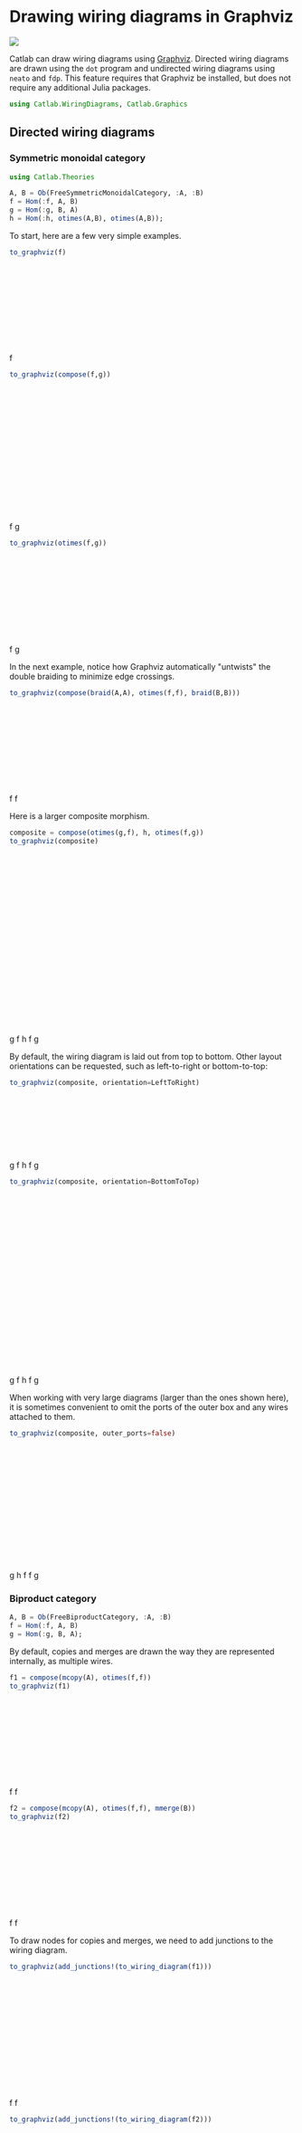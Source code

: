 




# Drawing wiring diagrams in Graphviz


[![](https://img.shields.io/badge/show-nbviewer-579ACA.svg)](https://nbviewer.jupyter.org/github/AlgebraicJulia/Catlab.jl/blob/gh-pages/dev/generated/graphics/graphviz_wiring_diagrams.ipynb)


Catlab can draw wiring diagrams using [Graphviz](https://www.graphviz.org/). Directed wiring diagrams are drawn using the `dot` program and undirected wiring diagrams using `neato` and `fdp`. This feature requires that Graphviz be installed, but does not require any additional Julia packages.


```julia
using Catlab.WiringDiagrams, Catlab.Graphics
```




## Directed wiring diagrams




### Symmetric monoidal category


```julia
using Catlab.Theories

A, B = Ob(FreeSymmetricMonoidalCategory, :A, :B)
f = Hom(:f, A, B)
g = Hom(:g, B, A)
h = Hom(:h, otimes(A,B), otimes(A,B));
```


To start, here are a few very simple examples.


```julia
to_graphviz(f)
```

<?xml version="1.0" encoding="UTF-8" standalone="no"?>
<!DOCTYPE svg PUBLIC "-//W3C//DTD SVG 1.1//EN"
 "http://www.w3.org/Graphics/SVG/1.1/DTD/svg11.dtd">
<!-- Generated by graphviz version 2.43.0 (0)
 -->
<!-- Title: G Pages: 1 -->
<svg width="32pt" height="107pt"
 viewBox="0.00 0.00 32.00 107.00" xmlns="http://www.w3.org/2000/svg" xmlns:xlink="http://www.w3.org/1999/xlink">
<g id="graph0" class="graph" transform="scale(1 1) rotate(0) translate(4 103)">
<title>G</title>
<polygon fill="white" stroke="transparent" points="-4,4 -4,-103 28,-103 28,4 -4,4"/>
<!-- n0in1 -->
<!-- n1 -->
<!-- f -->
<g id="n1" class="node">
<title>n1</title>
<polygon fill="none" stroke="black" points="0,-36.5 0,-61.5 24,-61.5 24,-36.5 0,-36.5"/>
<text text-anchor="start" x="9" y="-45.3" font-family="Serif" font-size="14.00">f</text>
</g>
<!-- n0in1&#45;&gt;n1 -->
<!-- A -->
<g id="e1" class="edge">
<title>n0in1:s&#45;&gt;n1:n</title>
<path fill="none" stroke="black" d="M12,-98C12,-83.88 12,-79.1 12,-67.17"/>
<polygon fill="black" stroke="black" points="13.75,-67 12,-62 10.25,-67 13.75,-67"/>
</g>
<!-- n0out1 -->
<!-- n1&#45;&gt;n0out1 -->
<!-- B -->
<g id="e2" class="edge">
<title>n1:s&#45;&gt;n0out1:n</title>
<path fill="none" stroke="black" d="M12,-37C12,-22.88 12,-18.1 12,-6.17"/>
<polygon fill="black" stroke="black" points="13.75,-6 12,-1 10.25,-6 13.75,-6"/>
</g>
</g>
</svg>


```julia
to_graphviz(compose(f,g))
```

<?xml version="1.0" encoding="UTF-8" standalone="no"?>
<!DOCTYPE svg PUBLIC "-//W3C//DTD SVG 1.1//EN"
 "http://www.w3.org/Graphics/SVG/1.1/DTD/svg11.dtd">
<!-- Generated by graphviz version 2.43.0 (0)
 -->
<!-- Title: G Pages: 1 -->
<svg width="32pt" height="168pt"
 viewBox="0.00 0.00 32.00 168.00" xmlns="http://www.w3.org/2000/svg" xmlns:xlink="http://www.w3.org/1999/xlink">
<g id="graph0" class="graph" transform="scale(1 1) rotate(0) translate(4 164)">
<title>G</title>
<polygon fill="white" stroke="transparent" points="-4,4 -4,-164 28,-164 28,4 -4,4"/>
<!-- n0in1 -->
<!-- n1 -->
<!-- f -->
<g id="n1" class="node">
<title>n1</title>
<polygon fill="none" stroke="black" points="0,-97.5 0,-122.5 24,-122.5 24,-97.5 0,-97.5"/>
<text text-anchor="start" x="9" y="-106.3" font-family="Serif" font-size="14.00">f</text>
</g>
<!-- n0in1&#45;&gt;n1 -->
<!-- A -->
<g id="e1" class="edge">
<title>n0in1:s&#45;&gt;n1:n</title>
<path fill="none" stroke="black" d="M12,-159C12,-144.88 12,-140.1 12,-128.17"/>
<polygon fill="black" stroke="black" points="13.75,-128 12,-123 10.25,-128 13.75,-128"/>
</g>
<!-- n0out1 -->
<!-- n2 -->
<!-- g -->
<g id="n2" class="node">
<title>n2</title>
<polygon fill="none" stroke="black" points="0,-36.5 0,-61.5 24,-61.5 24,-36.5 0,-36.5"/>
<text text-anchor="start" x="8" y="-45.3" font-family="Serif" font-size="14.00">g</text>
</g>
<!-- n1&#45;&gt;n2 -->
<!-- B -->
<g id="e2" class="edge">
<title>n1:s&#45;&gt;n2:n</title>
<path fill="none" stroke="black" d="M12,-98C12,-83.88 12,-79.1 12,-67.17"/>
<polygon fill="black" stroke="black" points="13.75,-67 12,-62 10.25,-67 13.75,-67"/>
</g>
<!-- n2&#45;&gt;n0out1 -->
<!-- A -->
<g id="e3" class="edge">
<title>n2:s&#45;&gt;n0out1:n</title>
<path fill="none" stroke="black" d="M12,-37C12,-22.88 12,-18.1 12,-6.17"/>
<polygon fill="black" stroke="black" points="13.75,-6 12,-1 10.25,-6 13.75,-6"/>
</g>
</g>
</svg>


```julia
to_graphviz(otimes(f,g))
```

<?xml version="1.0" encoding="UTF-8" standalone="no"?>
<!DOCTYPE svg PUBLIC "-//W3C//DTD SVG 1.1//EN"
 "http://www.w3.org/Graphics/SVG/1.1/DTD/svg11.dtd">
<!-- Generated by graphviz version 2.43.0 (0)
 -->
<!-- Title: G Pages: 1 -->
<svg width="74pt" height="107pt"
 viewBox="0.00 0.00 74.00 107.00" xmlns="http://www.w3.org/2000/svg" xmlns:xlink="http://www.w3.org/1999/xlink">
<g id="graph0" class="graph" transform="scale(1 1) rotate(0) translate(4 103)">
<title>G</title>
<polygon fill="white" stroke="transparent" points="-4,4 -4,-103 70,-103 70,4 -4,4"/>
<!-- n0in1 -->
<!-- n0in2 -->
<!-- n0in1&#45;&gt;n0in2 -->
<!-- n1 -->
<!-- f -->
<g id="n1" class="node">
<title>n1</title>
<polygon fill="none" stroke="black" points="0,-36.5 0,-61.5 24,-61.5 24,-36.5 0,-36.5"/>
<text text-anchor="start" x="9" y="-45.3" font-family="Serif" font-size="14.00">f</text>
</g>
<!-- n0in1&#45;&gt;n1 -->
<!-- A -->
<g id="e1" class="edge">
<title>n0in1:s&#45;&gt;n1:n</title>
<path fill="none" stroke="black" d="M12,-98C12,-83.88 12,-79.1 12,-67.17"/>
<polygon fill="black" stroke="black" points="13.75,-67 12,-62 10.25,-67 13.75,-67"/>
</g>
<!-- n2 -->
<!-- g -->
<g id="n2" class="node">
<title>n2</title>
<polygon fill="none" stroke="black" points="42,-36.5 42,-61.5 66,-61.5 66,-36.5 42,-36.5"/>
<text text-anchor="start" x="50" y="-45.3" font-family="Serif" font-size="14.00">g</text>
</g>
<!-- n0in2&#45;&gt;n2 -->
<!-- B -->
<g id="e2" class="edge">
<title>n0in2:s&#45;&gt;n2:n</title>
<path fill="none" stroke="black" d="M54,-98C54,-83.88 54,-79.1 54,-67.17"/>
<polygon fill="black" stroke="black" points="55.75,-67 54,-62 52.25,-67 55.75,-67"/>
</g>
<!-- n0out1 -->
<!-- n0out2 -->
<!-- n0out1&#45;&gt;n0out2 -->
<!-- n1&#45;&gt;n0out1 -->
<!-- B -->
<g id="e3" class="edge">
<title>n1:s&#45;&gt;n0out1:n</title>
<path fill="none" stroke="black" d="M12,-37C12,-22.88 12,-18.1 12,-6.17"/>
<polygon fill="black" stroke="black" points="13.75,-6 12,-1 10.25,-6 13.75,-6"/>
</g>
<!-- n2&#45;&gt;n0out2 -->
<!-- A -->
<g id="e4" class="edge">
<title>n2:s&#45;&gt;n0out2:n</title>
<path fill="none" stroke="black" d="M54,-37C54,-22.88 54,-18.1 54,-6.17"/>
<polygon fill="black" stroke="black" points="55.75,-6 54,-1 52.25,-6 55.75,-6"/>
</g>
</g>
</svg>


In the next example, notice how Graphviz automatically "untwists" the double braiding to minimize edge crossings.


```julia
to_graphviz(compose(braid(A,A), otimes(f,f), braid(B,B)))
```

<?xml version="1.0" encoding="UTF-8" standalone="no"?>
<!DOCTYPE svg PUBLIC "-//W3C//DTD SVG 1.1//EN"
 "http://www.w3.org/Graphics/SVG/1.1/DTD/svg11.dtd">
<!-- Generated by graphviz version 2.43.0 (0)
 -->
<!-- Title: G Pages: 1 -->
<svg width="74pt" height="107pt"
 viewBox="0.00 0.00 74.00 107.00" xmlns="http://www.w3.org/2000/svg" xmlns:xlink="http://www.w3.org/1999/xlink">
<g id="graph0" class="graph" transform="scale(1 1) rotate(0) translate(4 103)">
<title>G</title>
<polygon fill="white" stroke="transparent" points="-4,4 -4,-103 70,-103 70,4 -4,4"/>
<!-- n0in1 -->
<!-- n0in2 -->
<!-- n0in1&#45;&gt;n0in2 -->
<!-- n2 -->
<!-- f -->
<g id="n2" class="node">
<title>n2</title>
<polygon fill="none" stroke="black" points="0,-36.5 0,-61.5 24,-61.5 24,-36.5 0,-36.5"/>
<text text-anchor="start" x="9" y="-45.3" font-family="Serif" font-size="14.00">f</text>
</g>
<!-- n0in1&#45;&gt;n2 -->
<!-- A -->
<g id="e2" class="edge">
<title>n0in1:s&#45;&gt;n2:n</title>
<path fill="none" stroke="black" d="M12,-98C12,-83.88 12,-79.1 12,-67.17"/>
<polygon fill="black" stroke="black" points="13.75,-67 12,-62 10.25,-67 13.75,-67"/>
</g>
<!-- n1 -->
<!-- f -->
<g id="n1" class="node">
<title>n1</title>
<polygon fill="none" stroke="black" points="42,-36.5 42,-61.5 66,-61.5 66,-36.5 42,-36.5"/>
<text text-anchor="start" x="51" y="-45.3" font-family="Serif" font-size="14.00">f</text>
</g>
<!-- n0in2&#45;&gt;n1 -->
<!-- A -->
<g id="e1" class="edge">
<title>n0in2:s&#45;&gt;n1:n</title>
<path fill="none" stroke="black" d="M54,-98C54,-83.88 54,-79.1 54,-67.17"/>
<polygon fill="black" stroke="black" points="55.75,-67 54,-62 52.25,-67 55.75,-67"/>
</g>
<!-- n0out1 -->
<!-- n0out2 -->
<!-- n0out1&#45;&gt;n0out2 -->
<!-- n1&#45;&gt;n0out2 -->
<!-- B -->
<g id="e4" class="edge">
<title>n1:s&#45;&gt;n0out2:n</title>
<path fill="none" stroke="black" d="M54,-37C54,-22.88 54,-18.1 54,-6.17"/>
<polygon fill="black" stroke="black" points="55.75,-6 54,-1 52.25,-6 55.75,-6"/>
</g>
<!-- n2&#45;&gt;n0out1 -->
<!-- B -->
<g id="e3" class="edge">
<title>n2:s&#45;&gt;n0out1:n</title>
<path fill="none" stroke="black" d="M12,-37C12,-22.88 12,-18.1 12,-6.17"/>
<polygon fill="black" stroke="black" points="13.75,-6 12,-1 10.25,-6 13.75,-6"/>
</g>
</g>
</svg>


Here is a larger composite morphism.


```julia
composite = compose(otimes(g,f), h, otimes(f,g))
to_graphviz(composite)
```

<?xml version="1.0" encoding="UTF-8" standalone="no"?>
<!DOCTYPE svg PUBLIC "-//W3C//DTD SVG 1.1//EN"
 "http://www.w3.org/Graphics/SVG/1.1/DTD/svg11.dtd">
<!-- Generated by graphviz version 2.43.0 (0)
 -->
<!-- Title: G Pages: 1 -->
<svg width="74pt" height="229pt"
 viewBox="0.00 0.00 74.00 229.00" xmlns="http://www.w3.org/2000/svg" xmlns:xlink="http://www.w3.org/1999/xlink">
<g id="graph0" class="graph" transform="scale(1 1) rotate(0) translate(4 225)">
<title>G</title>
<polygon fill="white" stroke="transparent" points="-4,4 -4,-225 70,-225 70,4 -4,4"/>
<!-- n0in1 -->
<!-- n0in2 -->
<!-- n0in1&#45;&gt;n0in2 -->
<!-- n1 -->
<!-- g -->
<g id="n1" class="node">
<title>n1</title>
<polygon fill="none" stroke="black" points="0,-158.5 0,-183.5 24,-183.5 24,-158.5 0,-158.5"/>
<text text-anchor="start" x="8" y="-167.3" font-family="Serif" font-size="14.00">g</text>
</g>
<!-- n0in1&#45;&gt;n1 -->
<!-- B -->
<g id="e1" class="edge">
<title>n0in1:s&#45;&gt;n1:n</title>
<path fill="none" stroke="black" d="M12,-220C12,-205.88 12,-201.1 12,-189.17"/>
<polygon fill="black" stroke="black" points="13.75,-189 12,-184 10.25,-189 13.75,-189"/>
</g>
<!-- n2 -->
<!-- f -->
<g id="n2" class="node">
<title>n2</title>
<polygon fill="none" stroke="black" points="42,-158.5 42,-183.5 66,-183.5 66,-158.5 42,-158.5"/>
<text text-anchor="start" x="51" y="-167.3" font-family="Serif" font-size="14.00">f</text>
</g>
<!-- n0in2&#45;&gt;n2 -->
<!-- A -->
<g id="e2" class="edge">
<title>n0in2:s&#45;&gt;n2:n</title>
<path fill="none" stroke="black" d="M54,-220C54,-205.88 54,-201.1 54,-189.17"/>
<polygon fill="black" stroke="black" points="55.75,-189 54,-184 52.25,-189 55.75,-189"/>
</g>
<!-- n0out1 -->
<!-- n0out2 -->
<!-- n0out1&#45;&gt;n0out2 -->
<!-- n3 -->
<!-- h -->
<g id="n3" class="node">
<title>n3</title>
<polygon fill="none" stroke="black" points="9,-97.5 9,-122.5 57,-122.5 57,-97.5 9,-97.5"/>
<text text-anchor="start" x="28" y="-106.3" font-family="Serif" font-size="14.00">h</text>
</g>
<!-- n1&#45;&gt;n3 -->
<!-- A -->
<g id="e6" class="edge">
<title>n1:s&#45;&gt;n3:n</title>
<path fill="none" stroke="black" d="M12,-159C12,-144.44 19.01,-140.38 20.66,-128.29"/>
<polygon fill="black" stroke="black" points="22.42,-128.1 21,-123 18.93,-127.88 22.42,-128.1"/>
</g>
<!-- n2&#45;&gt;n3 -->
<!-- B -->
<g id="e5" class="edge">
<title>n2:s&#45;&gt;n3:n</title>
<path fill="none" stroke="black" d="M54,-159C54,-144.44 46.99,-140.38 45.34,-128.29"/>
<polygon fill="black" stroke="black" points="47.07,-127.88 45,-123 43.58,-128.1 47.07,-127.88"/>
</g>
<!-- n4 -->
<!-- f -->
<g id="n4" class="node">
<title>n4</title>
<polygon fill="none" stroke="black" points="0,-36.5 0,-61.5 24,-61.5 24,-36.5 0,-36.5"/>
<text text-anchor="start" x="9" y="-45.3" font-family="Serif" font-size="14.00">f</text>
</g>
<!-- n3&#45;&gt;n4 -->
<!-- A -->
<g id="e4" class="edge">
<title>n3:s&#45;&gt;n4:n</title>
<path fill="none" stroke="black" d="M21,-98C21,-83.44 13.99,-79.38 12.34,-67.29"/>
<polygon fill="black" stroke="black" points="14.07,-66.88 12,-62 10.58,-67.1 14.07,-66.88"/>
</g>
<!-- n5 -->
<!-- g -->
<g id="n5" class="node">
<title>n5</title>
<polygon fill="none" stroke="black" points="42,-36.5 42,-61.5 66,-61.5 66,-36.5 42,-36.5"/>
<text text-anchor="start" x="50" y="-45.3" font-family="Serif" font-size="14.00">g</text>
</g>
<!-- n3&#45;&gt;n5 -->
<!-- B -->
<g id="e3" class="edge">
<title>n3:s&#45;&gt;n5:n</title>
<path fill="none" stroke="black" d="M45,-98C45,-83.44 52.01,-79.38 53.66,-67.29"/>
<polygon fill="black" stroke="black" points="55.42,-67.1 54,-62 51.93,-66.88 55.42,-67.1"/>
</g>
<!-- n4&#45;&gt;n0out1 -->
<!-- B -->
<g id="e7" class="edge">
<title>n4:s&#45;&gt;n0out1:n</title>
<path fill="none" stroke="black" d="M12,-37C12,-22.88 12,-18.1 12,-6.17"/>
<polygon fill="black" stroke="black" points="13.75,-6 12,-1 10.25,-6 13.75,-6"/>
</g>
<!-- n5&#45;&gt;n0out2 -->
<!-- A -->
<g id="e8" class="edge">
<title>n5:s&#45;&gt;n0out2:n</title>
<path fill="none" stroke="black" d="M54,-37C54,-22.88 54,-18.1 54,-6.17"/>
<polygon fill="black" stroke="black" points="55.75,-6 54,-1 52.25,-6 55.75,-6"/>
</g>
</g>
</svg>


By default, the wiring diagram is laid out from top to bottom. Other layout orientations can be requested, such as left-to-right or bottom-to-top:


```julia
to_graphviz(composite, orientation=LeftToRight)
```

<?xml version="1.0" encoding="UTF-8" standalone="no"?>
<!DOCTYPE svg PUBLIC "-//W3C//DTD SVG 1.1//EN"
 "http://www.w3.org/Graphics/SVG/1.1/DTD/svg11.dtd">
<!-- Generated by graphviz version 2.43.0 (0)
 -->
<!-- Title: G Pages: 1 -->
<svg width="210pt" height="76pt"
 viewBox="0.00 0.00 210.00 76.00" xmlns="http://www.w3.org/2000/svg" xmlns:xlink="http://www.w3.org/1999/xlink">
<g id="graph0" class="graph" transform="scale(1 1) rotate(0) translate(4 72)">
<title>G</title>
<polygon fill="white" stroke="transparent" points="-4,4 -4,-72 206,-72 206,4 -4,4"/>
<!-- n0in1 -->
<!-- n0in2 -->
<!-- n0in1&#45;&gt;n0in2 -->
<!-- n1 -->
<!-- g -->
<g id="n1" class="node">
<title>n1</title>
<polygon fill="none" stroke="black" points="37,-42.5 37,-67.5 55,-67.5 55,-42.5 37,-42.5"/>
<text text-anchor="start" x="42" y="-51.3" font-family="Serif" font-size="14.00">g</text>
</g>
<!-- n0in1&#45;&gt;n1 -->
<!-- B -->
<g id="e1" class="edge">
<title>n0in1:e&#45;&gt;n1:w</title>
<path fill="none" stroke="black" d="M1,-54.5C15.12,-54.5 19.9,-54.5 31.83,-54.5"/>
<polygon fill="black" stroke="black" points="32,-56.25 37,-54.5 32,-52.75 32,-56.25"/>
</g>
<!-- n2 -->
<!-- f -->
<g id="n2" class="node">
<title>n2</title>
<polygon fill="none" stroke="black" points="38,0.5 38,-24.5 54,-24.5 54,0.5 38,0.5"/>
<text text-anchor="start" x="43" y="-8.3" font-family="Serif" font-size="14.00">f</text>
</g>
<!-- n0in2&#45;&gt;n2 -->
<!-- A -->
<g id="e2" class="edge">
<title>n0in2:e&#45;&gt;n2:w</title>
<path fill="none" stroke="black" d="M1,-12.5C15.13,-12.5 19.89,-11.72 31.83,-11.54"/>
<polygon fill="black" stroke="black" points="32.01,-13.29 37,-11.5 31.99,-9.79 32.01,-13.29"/>
</g>
<!-- n0out1 -->
<!-- n0out2 -->
<!-- n0out1&#45;&gt;n0out2 -->
<!-- n3 -->
<!-- h -->
<g id="n3" class="node">
<title>n3</title>
<polygon fill="none" stroke="black" points="91,-8.5 91,-56.5 111,-56.5 111,-8.5 91,-8.5"/>
<text text-anchor="start" x="96" y="-28.8" font-family="Serif" font-size="14.00">h</text>
</g>
<!-- n1&#45;&gt;n3 -->
<!-- A -->
<g id="e6" class="edge">
<title>n1:e&#45;&gt;n3:w</title>
<path fill="none" stroke="black" d="M55,-54.5C69.79,-54.5 73.62,-46.57 86.01,-44.83"/>
<polygon fill="black" stroke="black" points="86.13,-46.58 91,-44.5 85.89,-43.09 86.13,-46.58"/>
</g>
<!-- n2&#45;&gt;n3 -->
<!-- B -->
<g id="e5" class="edge">
<title>n2:e&#45;&gt;n3:w</title>
<path fill="none" stroke="black" d="M55,-11.5C69.56,-11.5 73.62,-18.51 85.71,-20.16"/>
<polygon fill="black" stroke="black" points="85.9,-21.92 91,-20.5 86.12,-18.43 85.9,-21.92"/>
</g>
<!-- n4 -->
<!-- f -->
<g id="n4" class="node">
<title>n4</title>
<polygon fill="none" stroke="black" points="148,-42.5 148,-67.5 164,-67.5 164,-42.5 148,-42.5"/>
<text text-anchor="start" x="153" y="-51.3" font-family="Serif" font-size="14.00">f</text>
</g>
<!-- n3&#45;&gt;n4 -->
<!-- A -->
<g id="e4" class="edge">
<title>n3:e&#45;&gt;n4:w</title>
<path fill="none" stroke="black" d="M111,-44.5C125.79,-44.5 129.62,-52.43 142.01,-54.17"/>
<polygon fill="black" stroke="black" points="141.89,-55.91 147,-54.5 142.13,-52.42 141.89,-55.91"/>
</g>
<!-- n5 -->
<!-- g -->
<g id="n5" class="node">
<title>n5</title>
<polygon fill="none" stroke="black" points="147,0.5 147,-24.5 165,-24.5 165,0.5 147,0.5"/>
<text text-anchor="start" x="152" y="-8.3" font-family="Serif" font-size="14.00">g</text>
</g>
<!-- n3&#45;&gt;n5 -->
<!-- B -->
<g id="e3" class="edge">
<title>n3:e&#45;&gt;n5:w</title>
<path fill="none" stroke="black" d="M111,-20.5C125.56,-20.5 129.62,-13.49 141.71,-11.84"/>
<polygon fill="black" stroke="black" points="142.12,-13.57 147,-11.5 141.9,-10.08 142.12,-13.57"/>
</g>
<!-- n4&#45;&gt;n0out1 -->
<!-- B -->
<g id="e7" class="edge">
<title>n4:e&#45;&gt;n0out1:w</title>
<path fill="none" stroke="black" d="M165,-54.5C179.12,-54.5 183.9,-54.5 195.83,-54.5"/>
<polygon fill="black" stroke="black" points="196,-56.25 201,-54.5 196,-52.75 196,-56.25"/>
</g>
<!-- n5&#45;&gt;n0out2 -->
<!-- A -->
<g id="e8" class="edge">
<title>n5:e&#45;&gt;n0out2:w</title>
<path fill="none" stroke="black" d="M165,-11.5C179.13,-11.5 183.89,-12.28 195.83,-12.46"/>
<polygon fill="black" stroke="black" points="195.99,-14.21 201,-12.5 196.01,-10.71 195.99,-14.21"/>
</g>
</g>
</svg>


```julia
to_graphviz(composite, orientation=BottomToTop)
```

<?xml version="1.0" encoding="UTF-8" standalone="no"?>
<!DOCTYPE svg PUBLIC "-//W3C//DTD SVG 1.1//EN"
 "http://www.w3.org/Graphics/SVG/1.1/DTD/svg11.dtd">
<!-- Generated by graphviz version 2.43.0 (0)
 -->
<!-- Title: G Pages: 1 -->
<svg width="74pt" height="229pt"
 viewBox="0.00 0.00 74.00 229.00" xmlns="http://www.w3.org/2000/svg" xmlns:xlink="http://www.w3.org/1999/xlink">
<g id="graph0" class="graph" transform="scale(1 1) rotate(0) translate(4 225)">
<title>G</title>
<polygon fill="white" stroke="transparent" points="-4,4 -4,-225 70,-225 70,4 -4,4"/>
<!-- n0in1 -->
<!-- n0in2 -->
<!-- n0in1&#45;&gt;n0in2 -->
<!-- n1 -->
<!-- g -->
<g id="n1" class="node">
<title>n1</title>
<polygon fill="none" stroke="black" points="0,-36.5 0,-61.5 24,-61.5 24,-36.5 0,-36.5"/>
<text text-anchor="start" x="8" y="-45.3" font-family="Serif" font-size="14.00">g</text>
</g>
<!-- n0in1&#45;&gt;n1 -->
<!-- B -->
<g id="e1" class="edge">
<title>n0in1:n&#45;&gt;n1:s</title>
<path fill="none" stroke="black" d="M12,-1C12,-15.12 12,-19.9 12,-31.83"/>
<polygon fill="black" stroke="black" points="10.25,-32 12,-37 13.75,-32 10.25,-32"/>
</g>
<!-- n2 -->
<!-- f -->
<g id="n2" class="node">
<title>n2</title>
<polygon fill="none" stroke="black" points="42,-36.5 42,-61.5 66,-61.5 66,-36.5 42,-36.5"/>
<text text-anchor="start" x="51" y="-45.3" font-family="Serif" font-size="14.00">f</text>
</g>
<!-- n0in2&#45;&gt;n2 -->
<!-- A -->
<g id="e2" class="edge">
<title>n0in2:n&#45;&gt;n2:s</title>
<path fill="none" stroke="black" d="M54,-1C54,-15.12 54,-19.9 54,-31.83"/>
<polygon fill="black" stroke="black" points="52.25,-32 54,-37 55.75,-32 52.25,-32"/>
</g>
<!-- n0out1 -->
<!-- n0out2 -->
<!-- n0out1&#45;&gt;n0out2 -->
<!-- n3 -->
<!-- h -->
<g id="n3" class="node">
<title>n3</title>
<polygon fill="none" stroke="black" points="9,-97.5 9,-122.5 57,-122.5 57,-97.5 9,-97.5"/>
<text text-anchor="start" x="28" y="-106.3" font-family="Serif" font-size="14.00">h</text>
</g>
<!-- n1&#45;&gt;n3 -->
<!-- A -->
<g id="e6" class="edge">
<title>n1:n&#45;&gt;n3:s</title>
<path fill="none" stroke="black" d="M12,-62C12,-76.56 19.01,-80.62 20.66,-92.71"/>
<polygon fill="black" stroke="black" points="18.93,-93.12 21,-98 22.42,-92.9 18.93,-93.12"/>
</g>
<!-- n2&#45;&gt;n3 -->
<!-- B -->
<g id="e5" class="edge">
<title>n2:n&#45;&gt;n3:s</title>
<path fill="none" stroke="black" d="M54,-62C54,-76.56 46.99,-80.62 45.34,-92.71"/>
<polygon fill="black" stroke="black" points="43.58,-92.9 45,-98 47.07,-93.12 43.58,-92.9"/>
</g>
<!-- n4 -->
<!-- f -->
<g id="n4" class="node">
<title>n4</title>
<polygon fill="none" stroke="black" points="0,-158.5 0,-183.5 24,-183.5 24,-158.5 0,-158.5"/>
<text text-anchor="start" x="9" y="-167.3" font-family="Serif" font-size="14.00">f</text>
</g>
<!-- n3&#45;&gt;n4 -->
<!-- A -->
<g id="e4" class="edge">
<title>n3:n&#45;&gt;n4:s</title>
<path fill="none" stroke="black" d="M21,-123C21,-137.56 13.99,-141.62 12.34,-153.71"/>
<polygon fill="black" stroke="black" points="10.58,-153.9 12,-159 14.07,-154.12 10.58,-153.9"/>
</g>
<!-- n5 -->
<!-- g -->
<g id="n5" class="node">
<title>n5</title>
<polygon fill="none" stroke="black" points="42,-158.5 42,-183.5 66,-183.5 66,-158.5 42,-158.5"/>
<text text-anchor="start" x="50" y="-167.3" font-family="Serif" font-size="14.00">g</text>
</g>
<!-- n3&#45;&gt;n5 -->
<!-- B -->
<g id="e3" class="edge">
<title>n3:n&#45;&gt;n5:s</title>
<path fill="none" stroke="black" d="M45,-123C45,-137.56 52.01,-141.62 53.66,-153.71"/>
<polygon fill="black" stroke="black" points="51.93,-154.12 54,-159 55.42,-153.9 51.93,-154.12"/>
</g>
<!-- n4&#45;&gt;n0out1 -->
<!-- B -->
<g id="e7" class="edge">
<title>n4:n&#45;&gt;n0out1:s</title>
<path fill="none" stroke="black" d="M12,-184C12,-198.12 12,-202.9 12,-214.83"/>
<polygon fill="black" stroke="black" points="10.25,-215 12,-220 13.75,-215 10.25,-215"/>
</g>
<!-- n5&#45;&gt;n0out2 -->
<!-- A -->
<g id="e8" class="edge">
<title>n5:n&#45;&gt;n0out2:s</title>
<path fill="none" stroke="black" d="M54,-184C54,-198.12 54,-202.9 54,-214.83"/>
<polygon fill="black" stroke="black" points="52.25,-215 54,-220 55.75,-215 52.25,-215"/>
</g>
</g>
</svg>


When working with very large diagrams (larger than the ones shown here), it is sometimes convenient to omit the ports of the outer box and any wires attached to them.


```julia
to_graphviz(composite, outer_ports=false)
```

<?xml version="1.0" encoding="UTF-8" standalone="no"?>
<!DOCTYPE svg PUBLIC "-//W3C//DTD SVG 1.1//EN"
 "http://www.w3.org/Graphics/SVG/1.1/DTD/svg11.dtd">
<!-- Generated by graphviz version 2.43.0 (0)
 -->
<!-- Title: G Pages: 1 -->
<svg width="74pt" height="155pt"
 viewBox="0.00 0.00 74.00 155.00" xmlns="http://www.w3.org/2000/svg" xmlns:xlink="http://www.w3.org/1999/xlink">
<g id="graph0" class="graph" transform="scale(1 1) rotate(0) translate(4 151)">
<title>G</title>
<polygon fill="white" stroke="transparent" points="-4,4 -4,-151 70,-151 70,4 -4,4"/>
<!-- n1 -->
<!-- g -->
<g id="n1" class="node">
<title>n1</title>
<polygon fill="none" stroke="black" points="0,-121.5 0,-146.5 24,-146.5 24,-121.5 0,-121.5"/>
<text text-anchor="start" x="8" y="-130.3" font-family="Serif" font-size="14.00">g</text>
</g>
<!-- n3 -->
<!-- h -->
<g id="n3" class="node">
<title>n3</title>
<polygon fill="none" stroke="black" points="9,-60.5 9,-85.5 57,-85.5 57,-60.5 9,-60.5"/>
<text text-anchor="start" x="28" y="-69.3" font-family="Serif" font-size="14.00">h</text>
</g>
<!-- n1&#45;&gt;n3 -->
<!-- A -->
<g id="e6" class="edge">
<title>n1:s&#45;&gt;n3:n</title>
<path fill="none" stroke="black" d="M12,-122C12,-107.44 19.01,-103.38 20.66,-91.29"/>
<polygon fill="black" stroke="black" points="22.42,-91.1 21,-86 18.93,-90.88 22.42,-91.1"/>
</g>
<!-- n2 -->
<!-- f -->
<g id="n2" class="node">
<title>n2</title>
<polygon fill="none" stroke="black" points="42,-121.5 42,-146.5 66,-146.5 66,-121.5 42,-121.5"/>
<text text-anchor="start" x="51" y="-130.3" font-family="Serif" font-size="14.00">f</text>
</g>
<!-- n2&#45;&gt;n3 -->
<!-- B -->
<g id="e5" class="edge">
<title>n2:s&#45;&gt;n3:n</title>
<path fill="none" stroke="black" d="M54,-122C54,-107.44 46.99,-103.38 45.34,-91.29"/>
<polygon fill="black" stroke="black" points="47.07,-90.88 45,-86 43.58,-91.1 47.07,-90.88"/>
</g>
<!-- n4 -->
<!-- f -->
<g id="n4" class="node">
<title>n4</title>
<polygon fill="none" stroke="black" points="0,0.5 0,-24.5 24,-24.5 24,0.5 0,0.5"/>
<text text-anchor="start" x="9" y="-8.3" font-family="Serif" font-size="14.00">f</text>
</g>
<!-- n3&#45;&gt;n4 -->
<!-- A -->
<g id="e4" class="edge">
<title>n3:s&#45;&gt;n4:n</title>
<path fill="none" stroke="black" d="M21,-61C21,-46.44 13.99,-42.38 12.34,-30.29"/>
<polygon fill="black" stroke="black" points="14.07,-29.88 12,-25 10.58,-30.1 14.07,-29.88"/>
</g>
<!-- n5 -->
<!-- g -->
<g id="n5" class="node">
<title>n5</title>
<polygon fill="none" stroke="black" points="42,0.5 42,-24.5 66,-24.5 66,0.5 42,0.5"/>
<text text-anchor="start" x="50" y="-8.3" font-family="Serif" font-size="14.00">g</text>
</g>
<!-- n3&#45;&gt;n5 -->
<!-- B -->
<g id="e3" class="edge">
<title>n3:s&#45;&gt;n5:n</title>
<path fill="none" stroke="black" d="M45,-61C45,-46.44 52.01,-42.38 53.66,-30.29"/>
<polygon fill="black" stroke="black" points="55.42,-30.1 54,-25 51.93,-29.88 55.42,-30.1"/>
</g>
</g>
</svg>




### Biproduct category


```julia
A, B = Ob(FreeBiproductCategory, :A, :B)
f = Hom(:f, A, B)
g = Hom(:g, B, A);
```


By default, copies and merges are drawn the way they are represented internally, as multiple wires.


```julia
f1 = compose(mcopy(A), otimes(f,f))
to_graphviz(f1)
```

<?xml version="1.0" encoding="UTF-8" standalone="no"?>
<!DOCTYPE svg PUBLIC "-//W3C//DTD SVG 1.1//EN"
 "http://www.w3.org/Graphics/SVG/1.1/DTD/svg11.dtd">
<!-- Generated by graphviz version 2.43.0 (0)
 -->
<!-- Title: G Pages: 1 -->
<svg width="74pt" height="107pt"
 viewBox="0.00 0.00 74.00 107.00" xmlns="http://www.w3.org/2000/svg" xmlns:xlink="http://www.w3.org/1999/xlink">
<g id="graph0" class="graph" transform="scale(1 1) rotate(0) translate(4 103)">
<title>G</title>
<polygon fill="white" stroke="transparent" points="-4,4 -4,-103 70,-103 70,4 -4,4"/>
<!-- n0in1 -->
<!-- n1 -->
<!-- f -->
<g id="n1" class="node">
<title>n1</title>
<polygon fill="none" stroke="black" points="0,-36.5 0,-61.5 24,-61.5 24,-36.5 0,-36.5"/>
<text text-anchor="start" x="9" y="-45.3" font-family="Serif" font-size="14.00">f</text>
</g>
<!-- n0in1&#45;&gt;n1 -->
<!-- A -->
<g id="e2" class="edge">
<title>n0in1:s&#45;&gt;n1:n</title>
<path fill="none" stroke="black" d="M33,-98C33,-81.36 16.05,-80.51 12.61,-67.08"/>
<polygon fill="black" stroke="black" points="14.33,-66.76 12,-62 10.85,-67.17 14.33,-66.76"/>
</g>
<!-- n2 -->
<!-- f -->
<g id="n2" class="node">
<title>n2</title>
<polygon fill="none" stroke="black" points="42,-36.5 42,-61.5 66,-61.5 66,-36.5 42,-36.5"/>
<text text-anchor="start" x="51" y="-45.3" font-family="Serif" font-size="14.00">f</text>
</g>
<!-- n0in1&#45;&gt;n2 -->
<!-- A -->
<g id="e1" class="edge">
<title>n0in1:s&#45;&gt;n2:n</title>
<path fill="none" stroke="black" d="M33,-98C33,-81.36 49.95,-80.51 53.39,-67.08"/>
<polygon fill="black" stroke="black" points="55.15,-67.17 54,-62 51.67,-66.76 55.15,-67.17"/>
</g>
<!-- n0out1 -->
<!-- n0out2 -->
<!-- n0out1&#45;&gt;n0out2 -->
<!-- n1&#45;&gt;n0out1 -->
<!-- B -->
<g id="e3" class="edge">
<title>n1:s&#45;&gt;n0out1:n</title>
<path fill="none" stroke="black" d="M12,-37C12,-22.88 12,-18.1 12,-6.17"/>
<polygon fill="black" stroke="black" points="13.75,-6 12,-1 10.25,-6 13.75,-6"/>
</g>
<!-- n2&#45;&gt;n0out2 -->
<!-- B -->
<g id="e4" class="edge">
<title>n2:s&#45;&gt;n0out2:n</title>
<path fill="none" stroke="black" d="M54,-37C54,-22.88 54,-18.1 54,-6.17"/>
<polygon fill="black" stroke="black" points="55.75,-6 54,-1 52.25,-6 55.75,-6"/>
</g>
</g>
</svg>


```julia
f2 = compose(mcopy(A), otimes(f,f), mmerge(B))
to_graphviz(f2)
```

<?xml version="1.0" encoding="UTF-8" standalone="no"?>
<!DOCTYPE svg PUBLIC "-//W3C//DTD SVG 1.1//EN"
 "http://www.w3.org/Graphics/SVG/1.1/DTD/svg11.dtd">
<!-- Generated by graphviz version 2.43.0 (0)
 -->
<!-- Title: G Pages: 1 -->
<svg width="74pt" height="107pt"
 viewBox="0.00 0.00 74.00 107.00" xmlns="http://www.w3.org/2000/svg" xmlns:xlink="http://www.w3.org/1999/xlink">
<g id="graph0" class="graph" transform="scale(1 1) rotate(0) translate(4 103)">
<title>G</title>
<polygon fill="white" stroke="transparent" points="-4,4 -4,-103 70,-103 70,4 -4,4"/>
<!-- n0in1 -->
<!-- n1 -->
<!-- f -->
<g id="n1" class="node">
<title>n1</title>
<polygon fill="none" stroke="black" points="0,-36.5 0,-61.5 24,-61.5 24,-36.5 0,-36.5"/>
<text text-anchor="start" x="9" y="-45.3" font-family="Serif" font-size="14.00">f</text>
</g>
<!-- n0in1&#45;&gt;n1 -->
<!-- A -->
<g id="e1" class="edge">
<title>n0in1:s&#45;&gt;n1:n</title>
<path fill="none" stroke="black" d="M33,-98C33,-81.36 16.05,-80.51 12.61,-67.08"/>
<polygon fill="black" stroke="black" points="14.33,-66.76 12,-62 10.85,-67.17 14.33,-66.76"/>
</g>
<!-- n2 -->
<!-- f -->
<g id="n2" class="node">
<title>n2</title>
<polygon fill="none" stroke="black" points="42,-36.5 42,-61.5 66,-61.5 66,-36.5 42,-36.5"/>
<text text-anchor="start" x="51" y="-45.3" font-family="Serif" font-size="14.00">f</text>
</g>
<!-- n0in1&#45;&gt;n2 -->
<!-- A -->
<g id="e2" class="edge">
<title>n0in1:s&#45;&gt;n2:n</title>
<path fill="none" stroke="black" d="M33,-98C33,-81.36 49.95,-80.51 53.39,-67.08"/>
<polygon fill="black" stroke="black" points="55.15,-67.17 54,-62 51.67,-66.76 55.15,-67.17"/>
</g>
<!-- n0out1 -->
<!-- n1&#45;&gt;n0out1 -->
<!-- B -->
<g id="e3" class="edge">
<title>n1:s&#45;&gt;n0out1:n</title>
<path fill="none" stroke="black" d="M12,-37C12,-20.36 28.95,-19.51 32.39,-6.08"/>
<polygon fill="black" stroke="black" points="34.15,-6.17 33,-1 30.67,-5.76 34.15,-6.17"/>
</g>
<!-- n2&#45;&gt;n0out1 -->
<!-- B -->
<g id="e4" class="edge">
<title>n2:s&#45;&gt;n0out1:n</title>
<path fill="none" stroke="black" d="M54,-37C54,-20.36 37.05,-19.51 33.61,-6.08"/>
<polygon fill="black" stroke="black" points="35.33,-5.76 33,-1 31.85,-6.17 35.33,-5.76"/>
</g>
</g>
</svg>


To draw nodes for copies and merges, we need to add junctions to the wiring diagram.


```julia
to_graphviz(add_junctions!(to_wiring_diagram(f1)))
```

<?xml version="1.0" encoding="UTF-8" standalone="no"?>
<!DOCTYPE svg PUBLIC "-//W3C//DTD SVG 1.1//EN"
 "http://www.w3.org/Graphics/SVG/1.1/DTD/svg11.dtd">
<!-- Generated by graphviz version 2.43.0 (0)
 -->
<!-- Title: G Pages: 1 -->
<svg width="74pt" height="147pt"
 viewBox="0.00 0.00 74.00 147.00" xmlns="http://www.w3.org/2000/svg" xmlns:xlink="http://www.w3.org/1999/xlink">
<g id="graph0" class="graph" transform="scale(1 1) rotate(0) translate(4 143)">
<title>G</title>
<polygon fill="white" stroke="transparent" points="-4,4 -4,-143 70,-143 70,4 -4,4"/>
<!-- n0in1 -->
<!-- n3 -->
<!-- junction -->
<g id="n3" class="node">
<title>n3</title>
<ellipse fill="black" stroke="black" cx="33" cy="-100" rx="2" ry="2"/>
</g>
<!-- n0in1&#45;&gt;n3 -->
<!-- A -->
<g id="e1" class="edge">
<title>n0in1:s&#45;&gt;n3</title>
<path fill="none" stroke="black" d="M33,-138C33,-127.18 33,-114.58 33,-107.23"/>
<polygon fill="black" stroke="black" points="34.75,-107.15 33,-102.15 31.25,-107.15 34.75,-107.15"/>
</g>
<!-- n0out1 -->
<!-- n0out2 -->
<!-- n0out1&#45;&gt;n0out2 -->
<!-- n1 -->
<!-- f -->
<g id="n1" class="node">
<title>n1</title>
<polygon fill="none" stroke="black" points="0,-36.5 0,-61.5 24,-61.5 24,-36.5 0,-36.5"/>
<text text-anchor="start" x="9" y="-45.3" font-family="Serif" font-size="14.00">f</text>
</g>
<!-- n1&#45;&gt;n0out1 -->
<!-- B -->
<g id="e4" class="edge">
<title>n1:s&#45;&gt;n0out1:n</title>
<path fill="none" stroke="black" d="M12,-37C12,-22.88 12,-18.1 12,-6.17"/>
<polygon fill="black" stroke="black" points="13.75,-6 12,-1 10.25,-6 13.75,-6"/>
</g>
<!-- n2 -->
<!-- f -->
<g id="n2" class="node">
<title>n2</title>
<polygon fill="none" stroke="black" points="42,-36.5 42,-61.5 66,-61.5 66,-36.5 42,-36.5"/>
<text text-anchor="start" x="51" y="-45.3" font-family="Serif" font-size="14.00">f</text>
</g>
<!-- n2&#45;&gt;n0out2 -->
<!-- B -->
<g id="e5" class="edge">
<title>n2:s&#45;&gt;n0out2:n</title>
<path fill="none" stroke="black" d="M54,-37C54,-22.88 54,-18.1 54,-6.17"/>
<polygon fill="black" stroke="black" points="55.75,-6 54,-1 52.25,-6 55.75,-6"/>
</g>
<!-- n3&#45;&gt;n1 -->
<!-- A -->
<g id="e2" class="edge">
<title>n3&#45;&gt;n1:n</title>
<path fill="none" stroke="black" d="M32.1,-98.19C28.49,-94.84 15.14,-81.65 12.47,-67.01"/>
<polygon fill="black" stroke="black" points="14.21,-66.82 12,-62 10.72,-67.14 14.21,-66.82"/>
</g>
<!-- n3&#45;&gt;n2 -->
<!-- A -->
<g id="e3" class="edge">
<title>n3&#45;&gt;n2:n</title>
<path fill="none" stroke="black" d="M33.9,-98.19C37.51,-94.84 50.86,-81.65 53.53,-67.01"/>
<polygon fill="black" stroke="black" points="55.28,-67.14 54,-62 51.79,-66.82 55.28,-67.14"/>
</g>
</g>
</svg>


```julia
to_graphviz(add_junctions!(to_wiring_diagram(f2)))
```

<?xml version="1.0" encoding="UTF-8" standalone="no"?>
<!DOCTYPE svg PUBLIC "-//W3C//DTD SVG 1.1//EN"
 "http://www.w3.org/Graphics/SVG/1.1/DTD/svg11.dtd">
<!-- Generated by graphviz version 2.43.0 (0)
 -->
<!-- Title: G Pages: 1 -->
<svg width="74pt" height="187pt"
 viewBox="0.00 0.00 74.00 187.00" xmlns="http://www.w3.org/2000/svg" xmlns:xlink="http://www.w3.org/1999/xlink">
<g id="graph0" class="graph" transform="scale(1 1) rotate(0) translate(4 183)">
<title>G</title>
<polygon fill="white" stroke="transparent" points="-4,4 -4,-183 70,-183 70,4 -4,4"/>
<!-- n0in1 -->
<!-- n3 -->
<!-- junction -->
<g id="n3" class="node">
<title>n3</title>
<ellipse fill="black" stroke="black" cx="33" cy="-140" rx="2" ry="2"/>
</g>
<!-- n0in1&#45;&gt;n3 -->
<!-- A -->
<g id="e1" class="edge">
<title>n0in1:s&#45;&gt;n3</title>
<path fill="none" stroke="black" d="M33,-178C33,-167.18 33,-154.58 33,-147.23"/>
<polygon fill="black" stroke="black" points="34.75,-147.15 33,-142.15 31.25,-147.15 34.75,-147.15"/>
</g>
<!-- n0out1 -->
<!-- n1 -->
<!-- f -->
<g id="n1" class="node">
<title>n1</title>
<polygon fill="none" stroke="black" points="0,-76.5 0,-101.5 24,-101.5 24,-76.5 0,-76.5"/>
<text text-anchor="start" x="9" y="-85.3" font-family="Serif" font-size="14.00">f</text>
</g>
<!-- n4 -->
<!-- junction -->
<g id="n4" class="node">
<title>n4</title>
<ellipse fill="black" stroke="black" cx="33" cy="-39" rx="2" ry="2"/>
</g>
<!-- n1&#45;&gt;n4 -->
<!-- B -->
<g id="e4" class="edge">
<title>n1:s&#45;&gt;n4</title>
<path fill="none" stroke="black" d="M12,-77C12,-63.82 22.21,-51.03 28.39,-44.49"/>
<polygon fill="black" stroke="black" points="29.78,-45.58 32.1,-40.81 27.32,-43.1 29.78,-45.58"/>
</g>
<!-- n2 -->
<!-- f -->
<g id="n2" class="node">
<title>n2</title>
<polygon fill="none" stroke="black" points="42,-76.5 42,-101.5 66,-101.5 66,-76.5 42,-76.5"/>
<text text-anchor="start" x="51" y="-85.3" font-family="Serif" font-size="14.00">f</text>
</g>
<!-- n2&#45;&gt;n4 -->
<!-- B -->
<g id="e5" class="edge">
<title>n2:s&#45;&gt;n4</title>
<path fill="none" stroke="black" d="M54,-77C54,-63.82 43.79,-51.03 37.61,-44.49"/>
<polygon fill="black" stroke="black" points="38.68,-43.1 33.9,-40.81 36.22,-45.58 38.68,-43.1"/>
</g>
<!-- n3&#45;&gt;n1 -->
<!-- A -->
<g id="e2" class="edge">
<title>n3&#45;&gt;n1:n</title>
<path fill="none" stroke="black" d="M32.1,-138.19C28.49,-134.84 15.14,-121.65 12.47,-107.01"/>
<polygon fill="black" stroke="black" points="14.21,-106.82 12,-102 10.72,-107.14 14.21,-106.82"/>
</g>
<!-- n3&#45;&gt;n2 -->
<!-- A -->
<g id="e3" class="edge">
<title>n3&#45;&gt;n2:n</title>
<path fill="none" stroke="black" d="M33.9,-138.19C37.51,-134.84 50.86,-121.65 53.53,-107.01"/>
<polygon fill="black" stroke="black" points="55.28,-107.14 54,-102 51.79,-106.82 55.28,-107.14"/>
</g>
<!-- n4&#45;&gt;n0out1 -->
<!-- B -->
<g id="e6" class="edge">
<title>n4&#45;&gt;n0out1:n</title>
<path fill="none" stroke="black" d="M33,-36.85C33,-32.83 33,-18.98 33,-6.07"/>
<polygon fill="black" stroke="black" points="34.75,-6 33,-1 31.25,-6 34.75,-6"/>
</g>
</g>
</svg>




### Traced monoidal category


```julia
A, B, X, Y = Ob(FreeTracedMonoidalCategory, :A, :B, :X, :Y)
f = Hom(:f, otimes(X,A), otimes(X,B))

to_graphviz(trace(X, A, B, f))
```

<?xml version="1.0" encoding="UTF-8" standalone="no"?>
<!DOCTYPE svg PUBLIC "-//W3C//DTD SVG 1.1//EN"
 "http://www.w3.org/Graphics/SVG/1.1/DTD/svg11.dtd">
<!-- Generated by graphviz version 2.43.0 (0)
 -->
<!-- Title: G Pages: 1 -->
<svg width="74pt" height="107pt"
 viewBox="0.00 0.00 74.00 107.00" xmlns="http://www.w3.org/2000/svg" xmlns:xlink="http://www.w3.org/1999/xlink">
<g id="graph0" class="graph" transform="scale(1 1) rotate(0) translate(4 103)">
<title>G</title>
<polygon fill="white" stroke="transparent" points="-4,4 -4,-103 70,-103 70,4 -4,4"/>
<!-- n0in1 -->
<!-- n1 -->
<!-- f -->
<g id="n1" class="node">
<title>n1</title>
<polygon fill="none" stroke="black" points="0,-36.5 0,-61.5 48,-61.5 48,-36.5 0,-36.5"/>
<text text-anchor="start" x="21" y="-45.3" font-family="Serif" font-size="14.00">f</text>
</g>
<!-- n0in1&#45;&gt;n1 -->
<!-- A -->
<g id="e1" class="edge">
<title>n0in1:s&#45;&gt;n1:n</title>
<path fill="none" stroke="black" d="M36,-98C36,-83.88 36,-79.1 36,-67.17"/>
<polygon fill="black" stroke="black" points="37.75,-67 36,-62 34.25,-67 37.75,-67"/>
</g>
<!-- n0out1 -->
<!-- n1&#45;&gt;n0out1 -->
<!-- B -->
<g id="e3" class="edge">
<title>n1:s&#45;&gt;n0out1:n</title>
<path fill="none" stroke="black" d="M36,-37C36,-22.88 36,-18.1 36,-6.17"/>
<polygon fill="black" stroke="black" points="37.75,-6 36,-1 34.25,-6 37.75,-6"/>
</g>
<!-- n1&#45;&gt;n1 -->
<!-- X -->
<g id="e2" class="edge">
<title>n1:s&#45;&gt;n1:n</title>
<path fill="none" stroke="black" d="M12,-36.5C26,-24.5 66,-24.5 66,-49 66,-71.39 32.58,-73.32 16.14,-64.32"/>
<polygon fill="black" stroke="black" points="17.12,-62.87 12,-61.5 15.15,-65.76 17.12,-62.87"/>
</g>
</g>
</svg>


```julia
to_graphviz(trace(X, A, B, f), orientation=LeftToRight)
```

<?xml version="1.0" encoding="UTF-8" standalone="no"?>
<!DOCTYPE svg PUBLIC "-//W3C//DTD SVG 1.1//EN"
 "http://www.w3.org/Graphics/SVG/1.1/DTD/svg11.dtd">
<!-- Generated by graphviz version 2.43.0 (0)
 -->
<!-- Title: G Pages: 1 -->
<svg width="98pt" height="74pt"
 viewBox="0.00 0.00 98.00 74.00" xmlns="http://www.w3.org/2000/svg" xmlns:xlink="http://www.w3.org/1999/xlink">
<g id="graph0" class="graph" transform="scale(1 1) rotate(0) translate(4 70)">
<title>G</title>
<polygon fill="white" stroke="transparent" points="-4,4 -4,-70 94,-70 94,4 -4,4"/>
<!-- n0in1 -->
<!-- n1 -->
<!-- f -->
<g id="n1" class="node">
<title>n1</title>
<polygon fill="none" stroke="black" points="37,0 37,-48 53,-48 53,0 37,0"/>
<text text-anchor="start" x="42" y="-20.3" font-family="Serif" font-size="14.00">f</text>
</g>
<!-- n0in1&#45;&gt;n1 -->
<!-- A -->
<g id="e1" class="edge">
<title>n0in1:e&#45;&gt;n1:w</title>
<path fill="none" stroke="black" d="M1,-12C15.12,-12 19.9,-12 31.83,-12"/>
<polygon fill="black" stroke="black" points="32,-13.75 37,-12 32,-10.25 32,-13.75"/>
</g>
<!-- n0out1 -->
<!-- n1&#45;&gt;n0out1 -->
<!-- B -->
<g id="e3" class="edge">
<title>n1:e&#45;&gt;n0out1:w</title>
<path fill="none" stroke="black" d="M53,-12C67.12,-12 71.9,-12 83.83,-12"/>
<polygon fill="black" stroke="black" points="84,-13.75 89,-12 84,-10.25 84,-13.75"/>
</g>
<!-- n1&#45;&gt;n1 -->
<!-- X -->
<g id="e2" class="edge">
<title>n1:e&#45;&gt;n1:w</title>
<path fill="none" stroke="black" d="M53,-36C64,-50 64,-66 45,-66 27.93,-66 26.2,-53.08 34,-40.31"/>
<polygon fill="black" stroke="black" points="35.58,-41.1 37,-36 32.71,-39.1 35.58,-41.1"/>
</g>
</g>
</svg>


```julia
g, h = Hom(:g, A, A), Hom(:h, B, B)

trace_naturality = trace(X, A, B, compose(otimes(id(X),g), f, otimes(id(X),h)))
to_graphviz(trace_naturality, orientation=LeftToRight)
```

<?xml version="1.0" encoding="UTF-8" standalone="no"?>
<!DOCTYPE svg PUBLIC "-//W3C//DTD SVG 1.1//EN"
 "http://www.w3.org/Graphics/SVG/1.1/DTD/svg11.dtd">
<!-- Generated by graphviz version 2.43.0 (0)
 -->
<!-- Title: G Pages: 1 -->
<svg width="208pt" height="74pt"
 viewBox="0.00 0.00 208.00 74.00" xmlns="http://www.w3.org/2000/svg" xmlns:xlink="http://www.w3.org/1999/xlink">
<g id="graph0" class="graph" transform="scale(1 1) rotate(0) translate(4 70)">
<title>G</title>
<polygon fill="white" stroke="transparent" points="-4,4 -4,-70 204,-70 204,4 -4,4"/>
<!-- n0in1 -->
<!-- n1 -->
<!-- g -->
<g id="n1" class="node">
<title>n1</title>
<polygon fill="none" stroke="black" points="37,0 37,-25 55,-25 55,0 37,0"/>
<text text-anchor="start" x="42" y="-8.8" font-family="Serif" font-size="14.00">g</text>
</g>
<!-- n0in1&#45;&gt;n1 -->
<!-- A -->
<g id="e1" class="edge">
<title>n0in1:e&#45;&gt;n1:w</title>
<path fill="none" stroke="black" d="M1,-12C15.12,-12 19.9,-12 31.83,-12"/>
<polygon fill="black" stroke="black" points="32,-13.75 37,-12 32,-10.25 32,-13.75"/>
</g>
<!-- n0out1 -->
<!-- n2 -->
<!-- f -->
<g id="n2" class="node">
<title>n2</title>
<polygon fill="none" stroke="black" points="91,0 91,-48 107,-48 107,0 91,0"/>
<text text-anchor="start" x="96" y="-20.3" font-family="Serif" font-size="14.00">f</text>
</g>
<!-- n1&#45;&gt;n2 -->
<!-- A -->
<g id="e4" class="edge">
<title>n1:e&#45;&gt;n2:w</title>
<path fill="none" stroke="black" d="M55,-12C69.12,-12 73.9,-12 85.83,-12"/>
<polygon fill="black" stroke="black" points="86,-13.75 91,-12 86,-10.25 86,-13.75"/>
</g>
<!-- n2&#45;&gt;n2 -->
<!-- X -->
<g id="e2" class="edge">
<title>n2:e&#45;&gt;n2:w</title>
<path fill="none" stroke="black" d="M107,-36C120,-50 120,-66 99,-66 79.97,-66 78.18,-52.86 87.69,-39.98"/>
<polygon fill="black" stroke="black" points="89.15,-40.96 91,-36 86.46,-38.72 89.15,-40.96"/>
</g>
<!-- n3 -->
<!-- h -->
<g id="n3" class="node">
<title>n3</title>
<polygon fill="none" stroke="black" points="143,0 143,-25 163,-25 163,0 143,0"/>
<text text-anchor="start" x="148" y="-8.8" font-family="Serif" font-size="14.00">h</text>
</g>
<!-- n2&#45;&gt;n3 -->
<!-- B -->
<g id="e3" class="edge">
<title>n2:e&#45;&gt;n3:w</title>
<path fill="none" stroke="black" d="M107,-12C121.12,-12 125.9,-12 137.83,-12"/>
<polygon fill="black" stroke="black" points="138,-13.75 143,-12 138,-10.25 138,-13.75"/>
</g>
<!-- n3&#45;&gt;n0out1 -->
<!-- B -->
<g id="e5" class="edge">
<title>n3:e&#45;&gt;n0out1:w</title>
<path fill="none" stroke="black" d="M163,-12C177.12,-12 181.9,-12 193.83,-12"/>
<polygon fill="black" stroke="black" points="194,-13.75 199,-12 194,-10.25 194,-13.75"/>
</g>
</g>
</svg>




## Undirected wiring diagrams


The composite of two binary relations:


```julia
using Catlab.Programs: @relation

diagram = @relation (x,z) where (x,y,z) begin
    R(x,y)
    S(y,z)
end
to_graphviz(diagram, box_labels=:name)
```

<?xml version="1.0" encoding="UTF-8" standalone="no"?>
<!DOCTYPE svg PUBLIC "-//W3C//DTD SVG 1.1//EN"
 "http://www.w3.org/Graphics/SVG/1.1/DTD/svg11.dtd">
<!-- Generated by graphviz version 2.43.0 (0)
 -->
<!-- Title: G Pages: 1 -->
<svg width="57pt" height="220pt"
 viewBox="0.00 0.00 57.00 219.74" xmlns="http://www.w3.org/2000/svg" xmlns:xlink="http://www.w3.org/1999/xlink">
<g id="graph0" class="graph" transform="scale(1 1) rotate(0) translate(4 215.74)">
<title>G</title>
<polygon fill="white" stroke="transparent" points="-4,4 -4,-215.74 53,-215.74 53,4 -4,4"/>
<!-- n1 -->
<g id="box1" class="node">
<title>n1</title>
<ellipse fill="none" stroke="black" cx="31" cy="-71.29" rx="18" ry="18"/>
<text text-anchor="middle" x="31" y="-67.59" font-family="Serif" font-size="14.00">R</text>
</g>
<!-- n5 -->
<!-- junction -->
<g id="junction1" class="node">
<title>n5</title>
<ellipse fill="black" stroke="black" cx="39.23" cy="-36.16" rx="2.5" ry="2.5"/>
</g>
<!-- n1&#45;&#45;n5 -->
<g id="edge1" class="edge">
<title>n1&#45;&#45;n5</title>
<path fill="none" stroke="black" d="M35.11,-53.73C36.46,-47.96 37.81,-42.2 38.58,-38.92"/>
</g>
<!-- n6 -->
<!-- junction -->
<g id="junction2" class="node">
<title>n6</title>
<ellipse fill="black" stroke="black" cx="29.17" cy="-107.36" rx="2.5" ry="2.5"/>
</g>
<!-- n1&#45;&#45;n6 -->
<g id="edge3" class="edge">
<title>n1&#45;&#45;n6</title>
<path fill="none" stroke="black" d="M30.08,-89.33C29.78,-95.24 29.48,-101.16 29.31,-104.53"/>
</g>
<!-- n2 -->
<g id="box2" class="node">
<title>n2</title>
<ellipse fill="none" stroke="black" cx="24.41" cy="-143.16" rx="18" ry="18"/>
<text text-anchor="middle" x="24.41" y="-139.46" font-family="Serif" font-size="14.00">S</text>
</g>
<!-- n2&#45;&#45;n6 -->
<g id="edge4" class="edge">
<title>n2&#45;&#45;n6</title>
<path fill="none" stroke="black" d="M26.79,-125.26C27.57,-119.39 28.35,-113.51 28.8,-110.17"/>
</g>
<!-- n7 -->
<!-- junction -->
<g id="junction3" class="node">
<title>n7</title>
<ellipse fill="black" stroke="black" cx="13.69" cy="-177.66" rx="2.5" ry="2.5"/>
</g>
<!-- n2&#45;&#45;n7 -->
<g id="edge5" class="edge">
<title>n2&#45;&#45;n7</title>
<path fill="none" stroke="black" d="M19.05,-160.41C17.29,-166.07 15.53,-171.73 14.53,-174.95"/>
</g>
<!-- n3 -->
<!-- n3&#45;&#45;n5 -->
<g id="edge2" class="edge">
<title>n3&#45;&#45;n5</title>
<path fill="none" stroke="black" d="M44.19,-1.38C43.55,-5.84 40.67,-26.01 39.62,-33.42"/>
</g>
<!-- n4 -->
<!-- n4&#45;&#45;n7 -->
<g id="edge6" class="edge">
<title>n4&#45;&#45;n7</title>
<path fill="none" stroke="black" d="M0.83,-210.41C2.48,-206.21 9.94,-187.21 12.68,-180.24"/>
</g>
</g>
</svg>


A "wheel"-shaped composition of relations:


```julia
diagram = @relation (x,y,z) where (w,x,y,z) begin
    R(x,w)
    S(y,w)
    T(z,w)
end
to_graphviz(diagram, box_labels=:name)
```

<?xml version="1.0" encoding="UTF-8" standalone="no"?>
<!DOCTYPE svg PUBLIC "-//W3C//DTD SVG 1.1//EN"
 "http://www.w3.org/Graphics/SVG/1.1/DTD/svg11.dtd">
<!-- Generated by graphviz version 2.43.0 (0)
 -->
<!-- Title: G Pages: 1 -->
<svg width="206pt" height="191pt"
 viewBox="0.00 0.00 206.31 190.88" xmlns="http://www.w3.org/2000/svg" xmlns:xlink="http://www.w3.org/1999/xlink">
<g id="graph0" class="graph" transform="scale(1 1) rotate(0) translate(4 186.88)">
<title>G</title>
<polygon fill="white" stroke="transparent" points="-4,4 -4,-186.88 202.31,-186.88 202.31,4 -4,4"/>
<!-- n1 -->
<g id="box1" class="node">
<title>n1</title>
<ellipse fill="none" stroke="black" cx="68.15" cy="-130.83" rx="18" ry="18"/>
<text text-anchor="middle" x="68.15" y="-127.13" font-family="Serif" font-size="14.00">R</text>
</g>
<!-- n7 -->
<!-- junction -->
<g id="junction1" class="node">
<title>n7</title>
<ellipse fill="black" stroke="black" cx="105.05" cy="-114.52" rx="2.5" ry="2.5"/>
</g>
<!-- n1&#45;&#45;n7 -->
<g id="edge1" class="edge">
<title>n1&#45;&#45;n7</title>
<path fill="none" stroke="black" d="M84.87,-123.44C91.59,-120.47 98.61,-117.37 102.34,-115.72"/>
</g>
<!-- n8 -->
<!-- junction -->
<g id="junction2" class="node">
<title>n8</title>
<ellipse fill="black" stroke="black" cx="33.49" cy="-145.83" rx="2.5" ry="2.5"/>
</g>
<!-- n1&#45;&#45;n8 -->
<g id="edge4" class="edge">
<title>n1&#45;&#45;n8</title>
<path fill="none" stroke="black" d="M51.23,-138.15C45.18,-140.77 39.07,-143.42 35.84,-144.82"/>
</g>
<!-- n2 -->
<g id="box2" class="node">
<title>n2</title>
<ellipse fill="none" stroke="black" cx="137.64" cy="-138.32" rx="18" ry="18"/>
<text text-anchor="middle" x="137.64" y="-134.62" font-family="Serif" font-size="14.00">S</text>
</g>
<!-- n2&#45;&#45;n7 -->
<g id="edge2" class="edge">
<title>n2&#45;&#45;n7</title>
<path fill="none" stroke="black" d="M122.87,-127.53C116.94,-123.21 110.74,-118.68 107.45,-116.27"/>
</g>
<!-- n9 -->
<!-- junction -->
<g id="junction3" class="node">
<title>n9</title>
<ellipse fill="black" stroke="black" cx="168.15" cy="-160.58" rx="2.5" ry="2.5"/>
</g>
<!-- n2&#45;&#45;n9 -->
<g id="edge6" class="edge">
<title>n2&#45;&#45;n9</title>
<path fill="none" stroke="black" d="M152.53,-149.19C157.86,-153.07 163.24,-157 166.09,-159.07"/>
</g>
<!-- n3 -->
<g id="box3" class="node">
<title>n3</title>
<ellipse fill="none" stroke="black" cx="109.35" cy="-74.41" rx="18" ry="18"/>
<text text-anchor="middle" x="109.35" y="-70.71" font-family="Serif" font-size="14.00">T</text>
</g>
<!-- n3&#45;&#45;n7 -->
<g id="edge3" class="edge">
<title>n3&#45;&#45;n7</title>
<path fill="none" stroke="black" d="M107.4,-92.59C106.6,-100.05 105.77,-107.86 105.34,-111.85"/>
</g>
<!-- n10 -->
<!-- junction -->
<g id="junction4" class="node">
<title>n10</title>
<ellipse fill="black" stroke="black" cx="112.97" cy="-36.81" rx="2.5" ry="2.5"/>
</g>
<!-- n3&#45;&#45;n10 -->
<g id="edge8" class="edge">
<title>n3&#45;&#45;n10</title>
<path fill="none" stroke="black" d="M111.07,-56.49C111.72,-49.83 112.37,-43.03 112.72,-39.43"/>
</g>
<!-- n4 -->
<!-- n4&#45;&#45;n8 -->
<g id="edge5" class="edge">
<title>n4&#45;&#45;n8</title>
<path fill="none" stroke="black" d="M1.32,-161.76C5.44,-159.72 24.11,-150.48 30.96,-147.09"/>
</g>
<!-- n5 -->
<!-- n5&#45;&#45;n9 -->
<g id="edge7" class="edge">
<title>n5&#45;&#45;n9</title>
<path fill="none" stroke="black" d="M197.07,-181.84C193.36,-179.12 176.59,-166.78 170.43,-162.25"/>
</g>
<!-- n6 -->
<!-- n6&#45;&#45;n10 -->
<g id="edge9" class="edge">
<title>n6&#45;&#45;n10</title>
<path fill="none" stroke="black" d="M118.93,-1.4C118.17,-5.94 114.71,-26.48 113.44,-34.02"/>
</g>
</g>
</svg>


As these examples show, the `box_labels` keyword argument specifies the data attribute of boxes to use for box labels, if any. The boolean argument `port_labels` controls the labeling of ports by numerical values and the argument `junction_labels` specifies the data attribute of junctions to use for junction labels. Note that the macro `@relation` creates wiring diagrams with `name` attribute for boxes and `variable` attribute for junctions.


```julia
to_graphviz(diagram, box_labels=:name,
            port_labels=false, junction_labels=:variable)
```

<?xml version="1.0" encoding="UTF-8" standalone="no"?>
<!DOCTYPE svg PUBLIC "-//W3C//DTD SVG 1.1//EN"
 "http://www.w3.org/Graphics/SVG/1.1/DTD/svg11.dtd">
<!-- Generated by graphviz version 2.43.0 (0)
 -->
<!-- Title: G Pages: 1 -->
<svg width="206pt" height="191pt"
 viewBox="0.00 0.00 206.31 190.88" xmlns="http://www.w3.org/2000/svg" xmlns:xlink="http://www.w3.org/1999/xlink">
<g id="graph0" class="graph" transform="scale(1 1) rotate(0) translate(4 186.88)">
<title>G</title>
<polygon fill="white" stroke="transparent" points="-4,4 -4,-186.88 202.31,-186.88 202.31,4 -4,4"/>
<!-- n1 -->
<g id="box1" class="node">
<title>n1</title>
<ellipse fill="none" stroke="black" cx="68.15" cy="-130.83" rx="18" ry="18"/>
<text text-anchor="middle" x="68.15" y="-127.13" font-family="Serif" font-size="14.00">R</text>
</g>
<!-- n7 -->
<!-- junction -->
<g id="junction1" class="node">
<title>n7</title>
<ellipse fill="black" stroke="black" cx="105.05" cy="-114.52" rx="2.5" ry="2.5"/>
<text text-anchor="middle" x="96.05" y="-120.82" font-family="Serif" font-size="14.00">w</text>
</g>
<!-- n1&#45;&#45;n7 -->
<g id="edge1" class="edge">
<title>n1&#45;&#45;n7</title>
<path fill="none" stroke="black" d="M84.87,-123.44C91.59,-120.47 98.61,-117.37 102.34,-115.72"/>
</g>
<!-- n8 -->
<!-- junction -->
<g id="junction2" class="node">
<title>n8</title>
<ellipse fill="black" stroke="black" cx="33.49" cy="-145.83" rx="2.5" ry="2.5"/>
<text text-anchor="middle" x="26.49" y="-152.13" font-family="Serif" font-size="14.00">x</text>
</g>
<!-- n1&#45;&#45;n8 -->
<g id="edge4" class="edge">
<title>n1&#45;&#45;n8</title>
<path fill="none" stroke="black" d="M51.23,-138.15C45.18,-140.77 39.07,-143.42 35.84,-144.82"/>
</g>
<!-- n2 -->
<g id="box2" class="node">
<title>n2</title>
<ellipse fill="none" stroke="black" cx="137.64" cy="-138.32" rx="18" ry="18"/>
<text text-anchor="middle" x="137.64" y="-134.62" font-family="Serif" font-size="14.00">S</text>
</g>
<!-- n2&#45;&#45;n7 -->
<g id="edge2" class="edge">
<title>n2&#45;&#45;n7</title>
<path fill="none" stroke="black" d="M122.87,-127.53C116.94,-123.21 110.74,-118.68 107.45,-116.27"/>
</g>
<!-- n9 -->
<!-- junction -->
<g id="junction3" class="node">
<title>n9</title>
<ellipse fill="black" stroke="black" cx="168.15" cy="-160.58" rx="2.5" ry="2.5"/>
<text text-anchor="middle" x="161.15" y="-166.88" font-family="Serif" font-size="14.00">y</text>
</g>
<!-- n2&#45;&#45;n9 -->
<g id="edge6" class="edge">
<title>n2&#45;&#45;n9</title>
<path fill="none" stroke="black" d="M152.53,-149.19C157.86,-153.07 163.24,-157 166.09,-159.07"/>
</g>
<!-- n3 -->
<g id="box3" class="node">
<title>n3</title>
<ellipse fill="none" stroke="black" cx="109.35" cy="-74.41" rx="18" ry="18"/>
<text text-anchor="middle" x="109.35" y="-70.71" font-family="Serif" font-size="14.00">T</text>
</g>
<!-- n3&#45;&#45;n7 -->
<g id="edge3" class="edge">
<title>n3&#45;&#45;n7</title>
<path fill="none" stroke="black" d="M107.4,-92.59C106.6,-100.05 105.77,-107.86 105.34,-111.85"/>
</g>
<!-- n10 -->
<!-- junction -->
<g id="junction4" class="node">
<title>n10</title>
<ellipse fill="black" stroke="black" cx="112.97" cy="-36.81" rx="2.5" ry="2.5"/>
<text text-anchor="middle" x="106.47" y="-43.11" font-family="Serif" font-size="14.00">z</text>
</g>
<!-- n3&#45;&#45;n10 -->
<g id="edge8" class="edge">
<title>n3&#45;&#45;n10</title>
<path fill="none" stroke="black" d="M111.07,-56.49C111.72,-49.83 112.37,-43.03 112.72,-39.43"/>
</g>
<!-- n4 -->
<!-- n4&#45;&#45;n8 -->
<g id="edge5" class="edge">
<title>n4&#45;&#45;n8</title>
<path fill="none" stroke="black" d="M1.32,-161.76C5.44,-159.72 24.11,-150.48 30.96,-147.09"/>
</g>
<!-- n5 -->
<!-- n5&#45;&#45;n9 -->
<g id="edge7" class="edge">
<title>n5&#45;&#45;n9</title>
<path fill="none" stroke="black" d="M197.07,-181.84C193.36,-179.12 176.59,-166.78 170.43,-162.25"/>
</g>
<!-- n6 -->
<!-- n6&#45;&#45;n10 -->
<g id="edge9" class="edge">
<title>n6&#45;&#45;n10</title>
<path fill="none" stroke="black" d="M118.93,-1.4C118.17,-5.94 114.71,-26.48 113.44,-34.02"/>
</g>
</g>
</svg>


By default, all junctions are shown. The keyword argument `implicit_junctions` omits any junctions which have exactly two incident ports.


```julia
to_graphviz(diagram, box_labels=:name,
            port_labels=false, implicit_junctions=true)
```

<?xml version="1.0" encoding="UTF-8" standalone="no"?>
<!DOCTYPE svg PUBLIC "-//W3C//DTD SVG 1.1//EN"
 "http://www.w3.org/Graphics/SVG/1.1/DTD/svg11.dtd">
<!-- Generated by graphviz version 2.43.0 (0)
 -->
<!-- Title: G Pages: 1 -->
<svg width="139pt" height="135pt"
 viewBox="0.00 0.00 139.34 134.56" xmlns="http://www.w3.org/2000/svg" xmlns:xlink="http://www.w3.org/1999/xlink">
<g id="graph0" class="graph" transform="scale(1 1) rotate(0) translate(4 130.56)">
<title>G</title>
<polygon fill="white" stroke="transparent" points="-4,4 -4,-130.56 135.34,-130.56 135.34,4 -4,4"/>
<!-- n1 -->
<g id="box1" class="node">
<title>n1</title>
<ellipse fill="none" stroke="black" cx="35.42" cy="-88.53" rx="18" ry="18"/>
<text text-anchor="middle" x="35.42" y="-84.83" font-family="Serif" font-size="14.00">R</text>
</g>
<!-- n4 -->
<!-- n1&#45;&#45;n4 -->
<g id="edge4" class="edge">
<title>n1&#45;&#45;n4</title>
<path fill="none" stroke="black" d="M18.37,-94.74C11.17,-97.36 3.87,-100.02 1.39,-100.92"/>
</g>
<!-- n7 -->
<!-- junction -->
<g id="junction1" class="node">
<title>n7</title>
<ellipse fill="black" stroke="black" cx="72.89" cy="-75.73" rx="2.5" ry="2.5"/>
</g>
<!-- n1&#45;&#45;n7 -->
<g id="edge1" class="edge">
<title>n1&#45;&#45;n7</title>
<path fill="none" stroke="black" d="M52.84,-82.58C59.56,-80.28 66.52,-77.9 70.21,-76.64"/>
</g>
<!-- n2 -->
<g id="box2" class="node">
<title>n2</title>
<ellipse fill="none" stroke="black" cx="102.77" cy="-101.68" rx="18" ry="18"/>
<text text-anchor="middle" x="102.77" y="-97.98" font-family="Serif" font-size="14.00">S</text>
</g>
<!-- n5 -->
<!-- n2&#45;&#45;n5 -->
<g id="edge5" class="edge">
<title>n2&#45;&#45;n5</title>
<path fill="none" stroke="black" d="M116.48,-113.58C122.27,-118.61 128.13,-123.7 130.13,-125.44"/>
</g>
<!-- n2&#45;&#45;n7 -->
<g id="edge2" class="edge">
<title>n2&#45;&#45;n7</title>
<path fill="none" stroke="black" d="M88.88,-89.62C83.51,-84.96 77.97,-80.14 75.02,-77.58"/>
</g>
<!-- n3 -->
<g id="box3" class="node">
<title>n3</title>
<ellipse fill="none" stroke="black" cx="80.29" cy="-36.83" rx="18" ry="18"/>
<text text-anchor="middle" x="80.29" y="-33.13" font-family="Serif" font-size="14.00">T</text>
</g>
<!-- n6 -->
<!-- n3&#45;&#45;n6 -->
<g id="edge6" class="edge">
<title>n3&#45;&#45;n6</title>
<path fill="none" stroke="black" d="M84.12,-19.09C85.8,-11.31 87.5,-3.42 87.99,-1.15"/>
</g>
<!-- n3&#45;&#45;n7 -->
<g id="edge3" class="edge">
<title>n3&#45;&#45;n7</title>
<path fill="none" stroke="black" d="M76.85,-54.91C75.49,-62.05 74.08,-69.44 73.37,-73.2"/>
</g>
</g>
</svg>




## Custom styles


The visual appearance of wiring diagrams can be customized by setting Graphviz [attributes](https://www.graphviz.org/doc/info/attrs.html) at the graph, node, edge, and cell levels. Graph, node, and edge attributes are described in the Graphviz documentation. Cell attributes are passed to the primary cell of the [HTML-like label](https://www.graphviz.org/doc/info/shapes.html#html) used for the boxes.


```julia
A, B, C = Ob(FreeSymmetricMonoidalCategory, :A, :B, :C)
f, g = Hom(:f, A, B), Hom(:g, B, C)

to_graphviz(compose(f,g),
  labels = true, label_attr=:headlabel,
  node_attrs = Dict(
    :fontname => "Courier",
  ),
  edge_attrs = Dict(
    :fontname => "Courier",
    :labelangle => "25",
    :labeldistance => "2",
  ),
  cell_attrs = Dict(
    :bgcolor => "lavender",
  )
)
```

<?xml version="1.0" encoding="UTF-8" standalone="no"?>
<!DOCTYPE svg PUBLIC "-//W3C//DTD SVG 1.1//EN"
 "http://www.w3.org/Graphics/SVG/1.1/DTD/svg11.dtd">
<!-- Generated by graphviz version 2.43.0 (0)
 -->
<!-- Title: G Pages: 1 -->
<svg width="33pt" height="168pt"
 viewBox="0.00 0.00 32.95 168.00" xmlns="http://www.w3.org/2000/svg" xmlns:xlink="http://www.w3.org/1999/xlink">
<g id="graph0" class="graph" transform="scale(1 1) rotate(0) translate(4 164)">
<title>G</title>
<polygon fill="white" stroke="transparent" points="-4,4 -4,-164 28.95,-164 28.95,4 -4,4"/>
<!-- n0in1 -->
<!-- n1 -->
<!-- f -->
<g id="n1" class="node">
<title>n1</title>
<polygon fill="lavender" stroke="transparent" points="0.95,-97.5 0.95,-122.5 24.95,-122.5 24.95,-97.5 0.95,-97.5"/>
<polygon fill="none" stroke="black" points="0.95,-97.5 0.95,-122.5 24.95,-122.5 24.95,-97.5 0.95,-97.5"/>
<text text-anchor="start" x="8.45" y="-106.3" font-family="Courier,monospace" font-size="14.00">f</text>
</g>
<!-- n0in1&#45;&gt;n1 -->
<!-- A -->
<g id="e1" class="edge">
<title>n0in1:s&#45;&gt;n1:n</title>
<path fill="none" stroke="black" d="M12.95,-159C12.95,-144.88 12.95,-140.1 12.95,-128.17"/>
<polygon fill="black" stroke="black" points="14.7,-128 12.95,-123 11.2,-128 14.7,-128"/>
<text text-anchor="middle" x="4.5" y="-137.43" font-family="Courier,monospace" font-size="14.00">A</text>
</g>
<!-- n0out1 -->
<!-- n2 -->
<!-- g -->
<g id="n2" class="node">
<title>n2</title>
<polygon fill="lavender" stroke="transparent" points="0.95,-36.5 0.95,-61.5 24.95,-61.5 24.95,-36.5 0.95,-36.5"/>
<polygon fill="none" stroke="black" points="0.95,-36.5 0.95,-61.5 24.95,-61.5 24.95,-36.5 0.95,-36.5"/>
<text text-anchor="start" x="8.45" y="-45.3" font-family="Courier,monospace" font-size="14.00">g</text>
</g>
<!-- n1&#45;&gt;n2 -->
<!-- B -->
<g id="e2" class="edge">
<title>n1:s&#45;&gt;n2:n</title>
<path fill="none" stroke="black" d="M12.95,-98C12.95,-83.88 12.95,-79.1 12.95,-67.17"/>
<polygon fill="black" stroke="black" points="14.7,-67 12.95,-62 11.2,-67 14.7,-67"/>
<text text-anchor="middle" x="4.5" y="-76.43" font-family="Courier,monospace" font-size="14.00">B</text>
</g>
<!-- n2&#45;&gt;n0out1 -->
<!-- C -->
<g id="e3" class="edge">
<title>n2:s&#45;&gt;n0out1:n</title>
<path fill="none" stroke="black" d="M12.95,-37C12.95,-22.88 12.95,-18.1 12.95,-6.17"/>
<polygon fill="black" stroke="black" points="14.7,-6 12.95,-1 11.2,-6 14.7,-6"/>
<text text-anchor="middle" x="4.5" y="-15.43" font-family="Courier,monospace" font-size="14.00">C</text>
</g>
</g>
</svg>




## Output formats


The function `to_graphviz` returns an object of a type `Graphviz.Graph`, representing a Graphviz graph as an abstract syntax tree. When displayed interactively, this object is automatically run through Graphviz and rendered as an SVG image. Sometimes it is convenient to perform this process manually, to change the output format or further customize the generated dot file.


To generate a dot file, use the builtin pretty-printer. This feature does not require Graphviz to be installed.


```julia
using Catlab.Graphics: Graphviz

graph = to_graphviz(compose(f,g))
Graphviz.pprint(graph)
```


```
digraph G {
  graph [fontname="Serif",rankdir="TB"];
  node [fontname="Serif",shape="none",width="0",height="0",margin="0"];
  edge [arrowsize="0.5",fontname="Serif"];
  {
    graph [rank="source",rankdir="LR"];
    node [style="invis",shape="none",label="",width="0.333",height="0"];
    edge [style="invis"];
    n0in1 [id="in1"];
  }
  {
    graph [rank="sink",rankdir="LR"];
    node [style="invis",shape="none",label="",width="0.333",height="0"];
    edge [style="invis"];
    n0out1 [id="out1"];
  }
  n1 [color="black",comment="f",fillcolor="white",id="n1",label=<<TABLE BORDER="0" CELLPADDING="0" CELLSPACING="0">
<TR><TD><TABLE BORDER="0" CELLPADDING="0" CELLSPACING="0"><TR><TD HEIGHT="0" WIDTH="24" PORT="in1"></TD></TR></TABLE></TD></TR>
<TR><TD BORDER="1" CELLPADDING="4">f</TD></TR>
<TR><TD><TABLE BORDER="0" CELLPADDING="0" CELLSPACING="0"><TR><TD HEIGHT="0" WIDTH="24" PORT="out1"></TD></TR></TABLE></TD></TR>
</TABLE>>,style="solid"];
  n2 [color="black",comment="g",fillcolor="white",id="n2",label=<<TABLE BORDER="0" CELLPADDING="0" CELLSPACING="0">
<TR><TD><TABLE BORDER="0" CELLPADDING="0" CELLSPACING="0"><TR><TD HEIGHT="0" WIDTH="24" PORT="in1"></TD></TR></TABLE></TD></TR>
<TR><TD BORDER="1" CELLPADDING="4">g</TD></TR>
<TR><TD><TABLE BORDER="0" CELLPADDING="0" CELLSPACING="0"><TR><TD HEIGHT="0" WIDTH="24" PORT="out1"></TD></TR></TABLE></TD></TR>
</TABLE>>,style="solid"];
  n0in1:s -> n1:in1:n [comment="A",id="e1"];
  n1:out1:s -> n2:in1:n [comment="B",id="e2"];
  n2:out1:s -> n0out1:n [comment="C",id="e3"];
}
```


Catlab provides a simple wrapper around the Graphviz command-line programs. For example, here is the JSON output for the graph.


```julia
import JSON3

JSON3.read(Graphviz.run_graphviz(graph, format="json0"))
```


```
JSON3.Object{Base.CodeUnits{UInt8, String}, Vector{UInt64}} with 9 entries:
  :name          => "G"
  :directed      => true
  :strict        => false
  :bb            => "0,0,24,160"
  :fontname      => "Serif"
  :rankdir       => "TB"
  :_subgraph_cnt => 2
  :objects       => Object[{…
  :edges         => Object[{…
```

